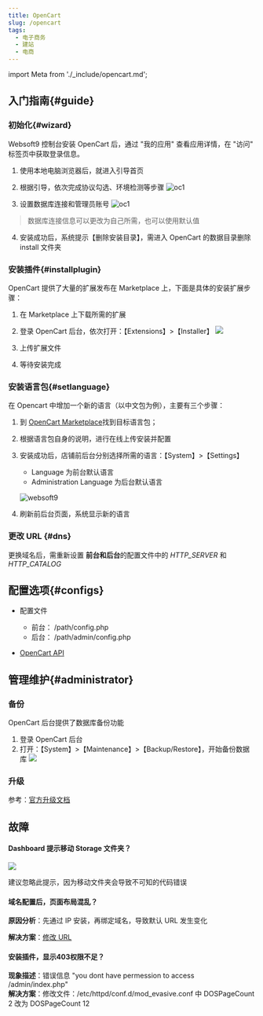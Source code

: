 ```yaml
---
title: OpenCart
slug: /opencart
tags:
  - 电子商务
  - 建站
  - 电商
---
```


import Meta from './_include/opencart.md';

<Meta name="meta" />

## 入门指南{#guide}

### 初始化{#wizard}

Websoft9 控制台安装 OpenCart 后，通过 "我的应用" 查看应用详情，在 "访问" 标签页中获取登录信息。  

1. 使用本地电脑浏览器后，就进入引导首页

2. 根据引导，依次完成协议勾选、环境检测等步骤
   ![oc1](https://libs.websoft9.com/Websoft9/DocsPicture/en/opencart/opencart-install01-websoft9.png)  

3. 设置数据库连接和管理员账号
   ![oc1](https://libs.websoft9.com/Websoft9/DocsPicture/en/opencart/opencart-install03-websoft9.png)

  > 数据库连接信息可以更改为自己所需，也可以使用默认值

4. 安装成功后，系统提示【删除安装目录】，需进入 OpenCart 的数据目录删除 install 文件夹


### 安装插件{#installplugin}

OpenCart 提供了大量的扩展发布在 Marketplace 上，下面是具体的安装扩展步骤：

1. 在 Marketplace 上下载所需的扩展

2. 登录 OpenCart 后台，依次打开：【Extensions】>【Installer】
   ![](https://libs.websoft9.com/Websoft9/DocsPicture/en/opencart/opencart-installex-websoft9.png)

3. 上传扩展文件

4. 等待安装完成


### 安装语言包{#setlanguage}

在 Opencart 中增加一个新的语言（以中文包为例），主要有三个步骤：

1. 到 [OpenCart Marketplace](https://www.opencart.com/index.php?route=marketplace/extension&filter_search=chinese&filter_category_id=2)找到目标语言包；

2. 根据语言包自身的说明，进行在线上传安装并配置

5. 安装成功后，店铺前后台分别选择所需的语言：【System】>【Settings】  

   - Language 为前台默认语言
   - Administration Language 为后台默认语言

	![websoft9](https://libs.websoft9.com/Websoft9/DocsPicture/zh/opencart/opencart-language-2-websoft9.png)

6. 刷新前后台页面，系统显示新的语言

### 更改 URL {#dns}

更换域名后，需重新设置 **前台和后台**的配置文件中的 *HTTP_SERVER* 和 *HTTP_CATALOG*  

## 配置选项{#configs}

- 配置文件
  - 前台： /path/config.php
  - 后台： /path/admin/config.php

- [OpenCart API](http://docs.opencart.com/en-gb/system/users/api/)


## 管理维护{#administrator}

### 备份

OpenCart 后台提供了数据库备份功能

1. 登录 OpenCart 后台
2. 打开：【System】>【Maintenance】>【Backup/Restore】，开始备份数据库
  ![](https://libs.websoft9.com/Websoft9/DocsPicture/en/opencart/opencart-backupdb-websoft9.png)

### 升级

参考：[官方升级文档](https://docs.opencart.com/en-gb/upgrading/)

## 故障

#### Dashboard 提示移动 Storage 文件夹？

![](https://libs.websoft9.com/Websoft9/DocsPicture/zh/opencart/opencart-storagepath-websoft9.png)  

建议忽略此提示，因为移动文件夹会导致不可知的代码错误

####  域名配置后，页面布局混乱？

**原因分析**：先通过 IP 安装，再绑定域名，导致默认 URL 发生变化   

**解决方案**：[修改 URL](../opencart#dns)

#### 安装插件，显示403权限不足？

**现象描述**：错误信息 "you dont have permession to access /admin/index.php"   
**解决方案**：修改文件：/etc/httpd/conf.d/mod\_evasive.conf 中  DOSPageCount 2 改为 DOSPageCount 12

